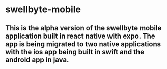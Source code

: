 # swellbyte-mobile

## This is the alpha version of the swellbyte mobile application built in react native with expo. The app is being migrated to two native applications with the ios app being built in swift and the android app in java. 
